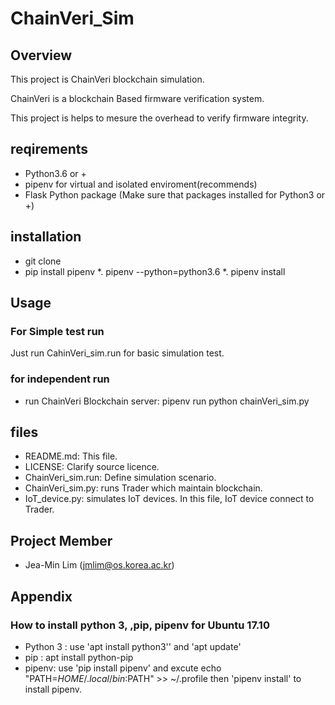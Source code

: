 # ChainVeri_Sim

## Overview

This project is ChainVeri blockchain simulation.

ChainVeri is a blockchain Based firmware verification system.
 
This project is helps to mesure the overhead to verify firmware integrity. 

## reqirements
* Python3.6 or + 
* pipenv for virtual and isolated enviroment(recommends)
* Flask Python package (Make sure that packages installed for Python3 or +)

## installation

* git clone
* pip install pipenv
*. pipenv --python=python3.6
*. pipenv install 

## Usage
### For Simple test run

Just run CahinVeri_sim.run for basic simulation test.

### for independent run

* run ChainVeri Blockchain server: pipenv run python chainVeri_sim.py

## files 

* README.md: This file.
* LICENSE: Clarify source licence.
* ChainVeri_sim.run: Define simulation scenario.
* ChainVeri_sim.py: runs Trader which maintain blockchain. 
* IoT_device.py: simulates IoT devices. In this file, IoT device connect to Trader.

## Project Member

 * Jea-Min Lim (jmlim@os.korea.ac.kr) 
 
 ## Appendix 

 ### How to install python 3, ,pip, pipenv for Ubuntu 17.10

 * Python 3 : use 'apt install python3'' and 'apt update'
 * pip : apt install python-pip
 * pipenv: use 'pip install pipenv' and excute echo "PATH=$HOME/.local/bin:$PATH" >> ~/.profile
    then 'pipenv install' to install pipenv.
    
 
 